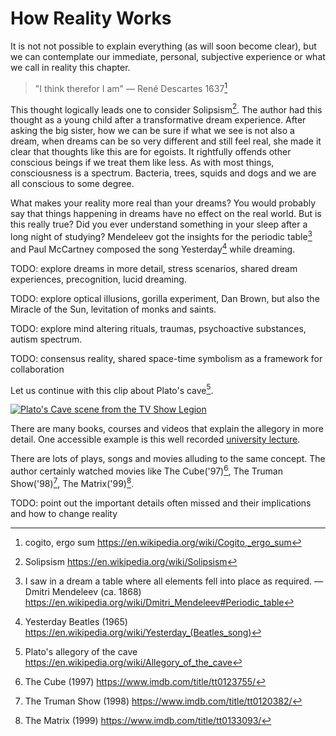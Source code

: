 How Reality Works
=================

It is not not possible to explain everything (as will soon become clear), but we can contemplate our
immediate, personal, subjective experience or what we call in reality this chapter.

> "I think therefor I am" &mdash; René Descartes 1637[^1]

This thought logically leads one to consider Solipsism[^2]. The author had this thought as a young
child after a transformative dream experience. After asking the big sister, how we can be sure if
what we see is not also a dream, when dreams can be so very different and still feel real, she made
it clear that thoughts like this are for egoists. It rightfully offends other conscious beings if we
treat them like less. As with most things, consciousness is a spectrum. Bacteria, trees, squids and
dogs and we are all conscious to some degree.

What makes your reality more real than your dreams? You would probably say that things happening in
dreams have no effect on the real world. But is this really true? Did you ever understand something
in your sleep after a long night of studying? Mendeleev got the insights for the periodic table[^3]
and Paul McCartney composed the song Yesterday[^4] while dreaming.

TODO: explore dreams in more detail, stress scenarios, shared dream experiences, precognition, lucid
dreaming.

TODO: explore optical illusions, gorilla experiment, Dan Brown, but also the Miracle of the Sun,
levitation of monks and saints.

TODO: explore mind altering rituals, traumas, psychoactive substances, autism spectrum.

TODO: consensus reality, shared space-time symbolism as a framework for collaboration

Let us continue with this clip about Plato's cave[^5].

[![Plato's Cave scene from the TV Show Legion](https://img.youtube.com/vi/bHj2slKBF98/0.jpg)](https://www.youtube.com/watch?v=bHj2slKBF98)

There are many books, courses and videos that explain the allegory in more detail. One accessible
example is this well recorded [university lecture](https://www.youtube.com/watch?v=aBPd7getIcM).

There are lots of plays, songs and movies alluding to the same concept. The author certainly watched
movies like The Cube('97)[^6], The Truman Show('98)[^7], The Matrix('99)[^8].

TODO: point out the important details often missed and their implications and how to change reality

[^1]: cogito, ergo sum https://en.wikipedia.org/wiki/Cogito,_ergo_sum
[^2]: Solipsism https://en.wikipedia.org/wiki/Solipsism
[^3]: I saw in a dream a table where all elements fell into place as required. &mdash; Dmitri Mendeleev (ca. 1868) https://en.wikipedia.org/wiki/Dmitri_Mendeleev#Periodic_table
[^4]: Yesterday Beatles (1965) https://en.wikipedia.org/wiki/Yesterday_(Beatles_song)
[^5]: Plato's allegory of the cave https://en.wikipedia.org/wiki/Allegory_of_the_cave
[^6]: The Cube (1997) https://www.imdb.com/title/tt0123755/
[^7]: The Truman Show (1998) https://www.imdb.com/title/tt0120382/
[^8]: The Matrix (1999) https://www.imdb.com/title/tt0133093/
